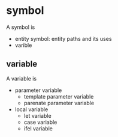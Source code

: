 # symbol

A symbol is
- entity symbol: entity paths and its uses
- varible

## variable

A variable is
- parameter variable
    - template parameter variable
    - parenate parameter variable
- local variable
    - let variable
    - case variable
    - ifel variable
